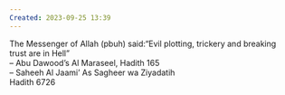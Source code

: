 ```yaml
---
Created: 2023-09-25 13:39
---
```

The Messenger of Allah (pbuh) said:“Evil plotting, trickery and breaking trust are in Hell”  
– Abu Dawood’s Al Maraseel, Hadith 165  
– Saheeh Al Jaami’ As Sagheer wa Ziyadatih  
Hadith 6726
